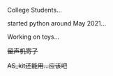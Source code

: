 College Students...

started python around May 2021...

Working on toys...

~~留声机寄了~~

~~AS_kit还能用...应该吧~~
